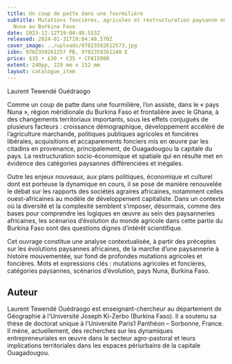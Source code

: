 ```yaml
---
title: Un coup de patte dans une fourmilière
subtitle: Mutations foncières, agricoles et restructuration paysanne en pays
  Nuna au Burkina Faso
date: 2023-12-12T19:04:48.553Z
released: 2024-01-31T19:04:48.570Z
cover_image: ../uploads/97823592612573.jpg
isbn: 9782359261257 PB, 9782359261240 E
price: $35 • £30 • €35 • CFA15000
extent: 240pp, 229 mm x 152 mm
layout: catalogue_item
---
```

Laurent Tewendé Ouédraogo

Comme un coup de patte dans une fourmilière, l’on assiste, dans le « pays Nuna », région méridionale du Burkina Faso et frontalière avec le Ghana, à des changements territoriaux importants, sous les effets conjugués de plusieurs facteurs : croissance démographique, développement accéléré de l’agriculture marchande, politiques publiques agricoles et foncières libérales, acquisitions et accaparements fonciers mis en œuvre par les citadins en provenance, principalement, de Ouagadougou la capitale du pays. La restructuration socio-économique et spatiale qui en résulte met en évidence des catégories paysannes différenciées et inégales. 

Outre les enjeux nouveaux, aux plans politiques, économique et culturel dont est porteuse la dynamique en cours, il se pose de manière renouvelée le débat sur les rapports des sociétés agraires africaines, notamment celles ouest-africaines au modèle de développement capitaliste. Dans un contexte où la diversité et la complexité semblent s’imposer, désormais, comme des bases pour comprendre les logiques en œuvre au sein des paysanneries africaines, les scénarios d’évolution du monde agricole dans cette partie du Burkina Faso sont des questions dignes d’intérêt scientifique.

Cet ouvrage constitue une analyse contextualisée, à partir des préceptes sur les évolutions paysannes africaines, de la marche d’une paysannerie à histoire mouvementée, sur fond de profondes mutations agricoles et foncières.
Mots et expressions clés : mutations agricoles et foncières, catégories paysannes, scénarios d’évolution, pays Nuna, Burkina Faso.

## Auteur

Laurent Tewendé Ouédraogo est enseignant-chercheur au département de Géographie à l’Université Joseph Ki-Zerbo (Burkina Faso). Il a soutenu sa thèse de doctorat unique à l’Université Paris1 Panthéon – Sorbonne, France.  Il mène, actuellement, des recherches sur les dynamiques entrepreneuriales en œuvre dans le secteur agro-pastoral et leurs implications territoriales dans les espaces périurbains de la capitale Ouagadougou.